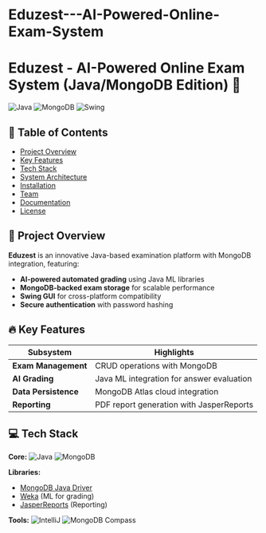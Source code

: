 # Eduzest---AI-Powered-Online-Exam-System
# Eduzest - AI-Powered Online Exam System (Java/MongoDB Edition) 🚀

![Java](https://img.shields.io/badge/Java-17-blue)
![MongoDB](https://img.shields.io/badge/MongoDB-5.0-green)
![Swing](https://img.shields.io/badge/Java_Swing-GUI-orange)

## 📝 Table of Contents
- [Project Overview](#-project-overview)
- [Key Features](#-key-features)
- [Tech Stack](#-tech-stack)  
- [System Architecture](#-system-architecture)
- [Installation](#-installation)
- [Team](#-team)
- [Documentation](#-documentation)
- [License](#-license)

## 🌟 Project Overview
**Eduzest** is an innovative Java-based examination platform with MongoDB integration, featuring:
- **AI-powered automated grading** using Java ML libraries
- **MongoDB-backed exam storage** for scalable performance
- **Swing GUI** for cross-platform compatibility
- **Secure authentication** with password hashing

## 🔥 Key Features
| Subsystem | Highlights |
|-----------|------------|
| **Exam Management** | CRUD operations with MongoDB |
| **AI Grading** | Java ML integration for answer evaluation |
| **Data Persistence** | MongoDB Atlas cloud integration |
| **Reporting** | PDF report generation with JasperReports |

## 💻 Tech Stack
**Core:**
![Java](https://img.shields.io/badge/Java-17-blue)
![MongoDB](https://img.shields.io/badge/MongoDB-5.0-green)

**Libraries:**
- [MongoDB Java Driver](https://mongodb.github.io/mongo-java-driver/)
- [Weka](https://www.cs.waikato.ac.nz/ml/weka/) (ML for grading)
- [JasperReports](https://community.jaspersoft.com/project/jasperreports-library) (Reporting)

**Tools:**
![IntelliJ](https://img.shields.io/badge/IntelliJ_IDEA-000000?style=for-the-badge&logo=intellij-idea&logoColor=white)
![MongoDB Compass](https://img.shields.io/badge/MongoDB_Compass-47A248?style=for-the-badge&logo=mongodb&logoColor=white)



